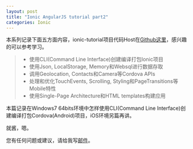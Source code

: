 ```yaml
---
layout: post
title: "Ionic AngularJS tutorial part2"
categories: Ionic
---
```


本系列记录下面五方面内容，ionic-tutorial项目代码Host在[Github这里](https://github.com/yinwer81/ionic-tutorial)，感兴趣的可以参考学习。
>* 使用CLI(Command Line Interface)创建编译打包Ionic项目
>* 使用Json, LocalStorage, Memory和Websql进行数据存取
>* 调用Geolocation, Contacts和Camera等Cordova APIs
>* 处理和优化TouchEvents, Scrolling, Styling和PageTransitions等Mobile特性
>* 使用Single-Page Architecture和HTML templates构建应用

本篇记录在Windows7 64bits环境中怎样使用CLI(Command Line Interface)创建编译打包Cordova(Android)项目，iOS环境另篇再讲。

就酱，嗯。

您有任何问题或建议，请给我写[邮件](mailto:yinwer81@gmail.com)。
